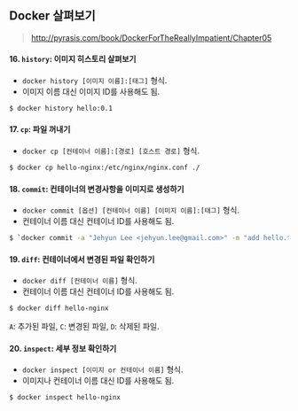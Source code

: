 ## Docker 살펴보기
> http://pyrasis.com/book/DockerForTheReallyImpatient/Chapter05 

#### 16. `history`: 이미지 히스토리 살펴보기  
* `docker history [이미지 이름]:[태그]` 형식.  
* 이미지 이름 대신 이미지 ID를 사용해도 됨.
```bash
$ docker history hello:0.1
```

#### 17. `cp`: 파일 꺼내기
* `docker cp [컨테이너 이름]:[경로] [호스트 경로]` 형식.
```bash
$ docker cp hello-nginx:/etc/nginx/nginx.conf ./
```

#### 18. `commit`: 컨테이너의 변경사항을 이미지로 생성하기
* `docker commit [옵션] [컨테이너 이름] [이미지 이름]:[태그]` 형식.  
* 컨테이너 이름 대신 컨테이너 ID를 사용해도 됨.
```bash
$ `docker commit -a "Jehyun Lee <jehyun.lee@gmail.com>" -m "add hello.txt" hello-nginx hello:0.2
```

#### 19. `diff`: 컨테이너에서 변경된 파일 확인하기
* `docker diff [컨테이너 이름]` 형식.  
* 컨테이너 이름 대신 컨테이너 ID를 사용해도 됨.  
```bash
$ docker diff hello-nginx
```
`A`: 추가된 파일, `C`: 변경된 파일, `D`: 삭제된 파일.  

#### 20. `inspect`: 세부 정보 확인하기  
* `docker inspect [이미지 or 컨테이너 이름]` 형식.
* 이미지나 컨테이너 이름 대신 ID를 사용해도 됨.  
```bash
$ docker inspect hello-nginx
```
